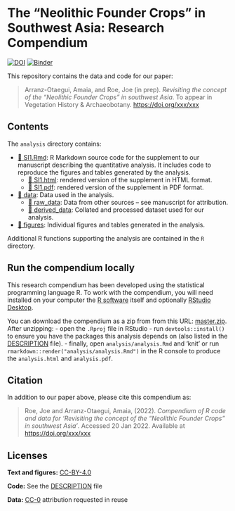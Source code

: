 
<!-- README.md is generated from README.Rmd. Please edit that file -->

# The “Neolithic Founder Crops” in Southwest Asia: Research Compendium

[![DOI](https://zenodo.org/badge/351475245.svg)](https://zenodo.org/badge/latestdoi/351475245)
[![Binder](https://mybinder.org/badge_logo.svg)](https://mybinder.org/v2/gh/joeroe/SWAsiaNeolithicFounderCrops/main?urlpath=rstudio)

This repository contains the data and code for our paper:

> Arranz-Otaegui, Amaia, and Roe, Joe (in prep). *Revisiting the concept
> of the “Neolithic Founder Crops” in southwest Asia*. To appear in
> Vegetation History & Archaeobotany. <https://doi.org/xxx/xxx>

<!--
Our pre-print is online here:

> Authors, (YYYY). _Revisiting the concept of the "Neolithic Founder Crops" in southwest Asia_. Name of journal/book, Accessed 20 Jan 2022. Online at <https://doi.org/xxx/xxx>
-->

## Contents

The `analysis` directory contains:

-   [:file_folder: SI1.Rmd](/analysis/SI1.Rmd): R Markdown source code
    for the supplement to our manuscript describing the quantitative
    analysis. It includes code to reproduce the figures and tables
    generated by the analysis.
    -   [:file_folder: SI1.html](/analysis/SI1.html): rendered version
        of the supplement in HTML format.
    -   [:file_folder: SI1.pdf](/analysis/SI1.pdf): rendered version of
        the supplement in PDF format.
-   [:file_folder: data](/analysis/data): Data used in the analysis.
    -   [:file_folder: raw_data](/analysis/data/raw_data): Data from
        other sources – see manuscript for attribution.
    -   [:file_folder: derived_data](/analysis/data/derived_data):
        Collated and processed dataset used for our analysis.
-   [:file_folder: figures](/analysis/figures): Individual figures and
    tables generated in the analysis.

Additional R functions supporting the analysis are contained in the `R`
directory.

## Run the compendium locally

This research compendium has been developed using the statistical
programming language R. To work with the compendium, you will need
installed on your computer the [R
software](https://cloud.r-project.org/) itself and optionally [RStudio
Desktop](https://rstudio.com/products/rstudio/download/).

You can download the compendium as a zip from from this URL:
[master.zip](/archive/master.zip). After unzipping: - open the `.Rproj`
file in RStudio - run `devtools::install()` to ensure you have the
packages this analysis depends on (also listed in the
[DESCRIPTION](/DESCRIPTION) file). - finally, open
`analysis/analysis.Rmd` and ‘knit’ or run
`rmarkdown::render("analysis/analysis.Rmd")` in the R console to produce
the `analysis.html` and `analysis.pdf`.

## Citation

In addition to our paper above, please cite this compendium as:

> Roe, Joe and Arranz-Otaegui, Amaia, (2022). *Compendium of R code and
> data for ‘Revisiting the concept of the “Neolithic Founder Crops” in
> southwest Asia’*. Accessed 20 Jan 2022. Available at
> <https://doi.org/xxx/xxx>

## Licenses

**Text and figures:**
[CC-BY-4.0](http://creativecommons.org/licenses/by/4.0/)

**Code:** See the [DESCRIPTION](DESCRIPTION) file

**Data:** [CC-0](http://creativecommons.org/publicdomain/zero/1.0/)
attribution requested in reuse
